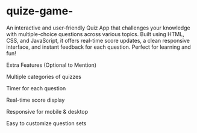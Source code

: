 # quize-game-
An interactive and user-friendly Quiz App that challenges your knowledge with multiple-choice questions across various topics. Built using HTML, CSS, and JavaScript, it offers real-time score updates, a clean responsive interface, and instant feedback for each question. Perfect for learning and fun!

Extra Features (Optional to Mention)

Multiple categories of quizzes

Timer for each question

Real-time score display

Responsive for mobile & desktop

Easy to customize question sets
